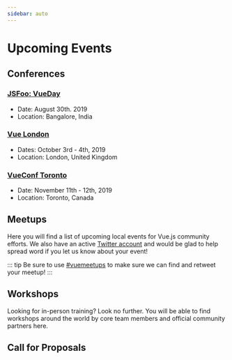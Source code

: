 ```yaml
---
sidebar: auto
---
```


# Upcoming Events

## Conferences

### [JSFoo: VueDay](https://hasgeek.com/jsfoo/2019-vueday/)

- Date: August 30th. 2019
- Location: Bangalore, India

### [Vue London](https://vuejs.london/)

- Dates: October 3rd - 4th, 2019
- Location:  London, United Kingdom

### [VueConf Toronto](https://vuetoronto.com/)

- Date: November 11th - 12th, 2019
- Location: Toronto, Canada

## Meetups

Here you will find a list of upcoming local events for Vue.js community efforts. We also have an active [Twitter account](https://twitter.com/vuejs_events) and would be glad to help spread word if you let us know about your event!

::: tip
Be sure to use [#vuemeetups](https://twitter.com/hashtag/vuemeetups) to make sure we can find and retweet your meetup!
:::

<EventsTimeline type="meetup" />

## Workshops

Looking for in-person training? Look no further. You will be able to find workshops around the world by core team members and official community partners here.

<EventsTimeline type="workshop" />

## Call for Proposals

<CFPList />
